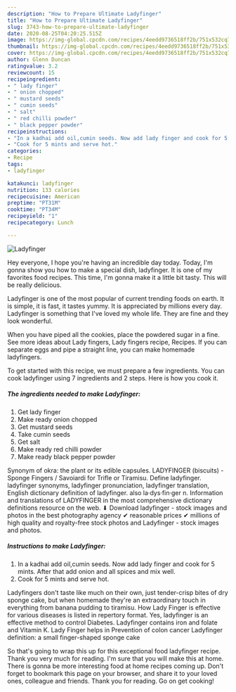 ```yaml
---
description: "How to Prepare Ultimate Ladyfinger"
title: "How to Prepare Ultimate Ladyfinger"
slug: 3743-how-to-prepare-ultimate-ladyfinger
date: 2020-08-25T04:20:25.515Z
image: https://img-global.cpcdn.com/recipes/4eedd9736518ff2b/751x532cq70/ladyfinger-recipe-main-photo.jpg
thumbnail: https://img-global.cpcdn.com/recipes/4eedd9736518ff2b/751x532cq70/ladyfinger-recipe-main-photo.jpg
cover: https://img-global.cpcdn.com/recipes/4eedd9736518ff2b/751x532cq70/ladyfinger-recipe-main-photo.jpg
author: Glenn Duncan
ratingvalue: 3.2
reviewcount: 15
recipeingredient:
- " lady finger"
- " onion chopped"
- " mustard seeds"
- " cumin seeds"
- " salt"
- " red chilli powder"
- " black pepper powder"
recipeinstructions:
- "In a kadhai add oil,cumin seeds. Now add lady finger and cook for 5 mints. After that add onion and all spices and mix well."
- "Cook for 5 mints and serve hot."
categories:
- Recipe
tags:
- ladyfinger

katakunci: ladyfinger 
nutrition: 133 calories
recipecuisine: American
preptime: "PT31M"
cooktime: "PT34M"
recipeyield: "1"
recipecategory: Lunch

---
```



![Ladyfinger](https://img-global.cpcdn.com/recipes/4eedd9736518ff2b/751x532cq70/ladyfinger-recipe-main-photo.jpg)

Hey everyone, I hope you're having an incredible day today. Today, I'm gonna show you how to make a special dish, ladyfinger. It is one of my favorites food recipes. This time, I'm gonna make it a little bit tasty. This will be really delicious.

Ladyfinger is one of the most popular of current trending foods on earth. It is simple, it is fast, it tastes yummy. It is appreciated by millions every day. Ladyfinger is something that I've loved my whole life. They are fine and they look wonderful.

When you have piped all the cookies, place the powdered sugar in a fine. See more ideas about Lady fingers, Lady fingers recipe, Recipes. If you can separate eggs and pipe a straight line, you can make homemade ladyfingers.


To get started with this recipe, we must prepare a few ingredients. You can cook ladyfinger using 7 ingredients and 2 steps. Here is how you cook it.

<!--inarticleads1-->

##### The ingredients needed to make Ladyfinger:

1. Get  lady finger
1. Make ready  onion chopped
1. Get  mustard seeds
1. Take  cumin seeds
1. Get  salt
1. Make ready  red chilli powder
1. Make ready  black pepper powder


Synonym of okra: the plant or its edible capsules. LADYFINGER (biscuits) - Sponge Fingers / Savoiardi for Trifle or Tiramisu. Define ladyfinger. ladyfinger synonyms, ladyfinger pronunciation, ladyfinger translation, English dictionary definition of ladyfinger. also la·dys·fin·ger n. Information and translations of LADYFINGER in the most comprehensive dictionary definitions resource on the web. ⬇ Download ladyfinger - stock images and photos in the best photography agency ✔ reasonable prices ✔ millions of high quality and royalty-free stock photos and Ladyfinger - stock images and photos. 

<!--inarticleads2-->

##### Instructions to make Ladyfinger:

1. In a kadhai add oil,cumin seeds. Now add lady finger and cook for 5 mints. After that add onion and all spices and mix well.
1. Cook for 5 mints and serve hot.


Ladyfingers don&#39;t taste like much on their own, just tender-crisp bites of dry sponge cake, but when homemade they&#39;re an extraordinary touch in everything from banana pudding to tiramisu. How Lady Finger is effective for various diseases is listed in repertory format. Yes, ladyfinger is an effective method to control Diabetes. Ladyfinger contains iron and folate and Vitamin K. Lady Finger helps in Prevention of colon cancer Ladyfinger definition: a small finger-shaped sponge cake 

So that's going to wrap this up for this exceptional food ladyfinger recipe. Thank you very much for reading. I'm sure that you will make this at home. There is gonna be more interesting food at home recipes coming up. Don't forget to bookmark this page on your browser, and share it to your loved ones, colleague and friends. Thank you for reading. Go on get cooking!
